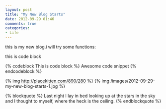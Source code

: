 ```yaml
---
layout: post
title: "My New Blog Starts"
date: 2012-09-29 01:46
comments: true
categories: 
- Life
---
```


this is my new blog.i will try some functions:

this is code block

{% codeblock This is code block %}
Awesome code snippet
{% endcodeblock %}

{% img http://placekitten.com/890/280 %}
{% img /images/2012-09-29-my-new-blog-starts-1.jpg %}

{% blockquote %}
Last night I lay in bed looking up at the stars in the sky and I thought to myself, where the heck is the ceiling.
{% endblockquote %}


<!--more-->

